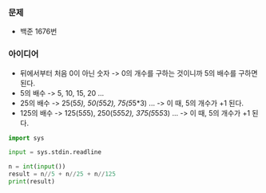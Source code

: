 ### 문제 
* 백준 1676번

### 아이디어
* 뒤에서부터 처음 0이 아닌 숫자 -> 0의 개수를 구하는 것이니까 5의 배수를 구하면 된다.
* 5의 배수 -> 5, 10, 15, 20 ...
* 25의 배수 -> 25(5*5), 50(5*5*2), 75(5*5*3) ... -> 이 때, 5의 개수가 +1 된다.
* 125의 배수 -> 125(5*5*5), 250(5*5*5*2), 375(5*5*5*3) ... -> 이 때, 5의 개수가 +1 된다.

```python
import sys

input = sys.stdin.readline

n = int(input())
result = n//5 + n//25 + n//125
print(result)
```
